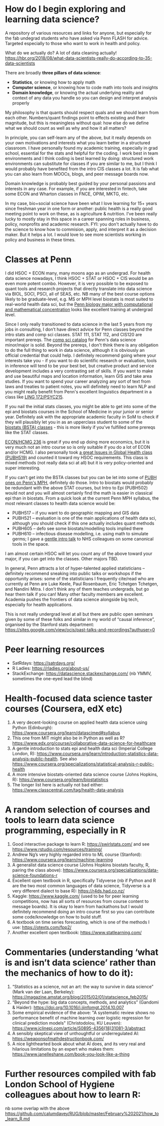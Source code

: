 # How do I begin exploring and learning data science?
A repository of various resources and links for anyone, but especially for the fab undegrad students who have asked via Penn FLASH for advice.
Targeted especially to those who want to work in health and policy.

What do we actually do? A lot of data cleaning actually! https://hbr.org/2018/08/what-data-scientists-really-do-according-to-35-data-scientists

There are broadly <b>three pillars of data science</b>:
- <b>Statistics</b>, or knowing how to apply math
- <b>Computer science</b>, or knowing how to code math into tools and insights 
- <b>Domain knowledge</b>, or knowing the actual underlying reality and context of any data you handle so you can design and interpret analysis properly

My philosophy is that quants should respect quals and we should learn from each other. Numbers/quant findings point to effects existing and their magnitude, but this is 
meaningless without qual: how else do we define what we should count as well as why and how it all matters?

In principle, you can self-learn any of the above, but it really depends on your own motivations and interests what you learn better in a structured classroom. 
I have personally found my academic training, especially in grad school, essential for the stats and helpful for the coding.
I work best in team environments and I think coding is best learned by doing: structured work environments can substitute for classes if you are similar to me, but I think I 
would probably have benefited from the intro CIS classes a lot. It is fab what you can also learn from MOOCs, blogs, and peer message boards now.

Domain knowledge is probably best guided by your personal passions and interests in any case. For example, if you are interested in fintech, take some ECON and Wharton 
classes in FNCE, OPIM, MKTG, etc. 

In my case, bio+social science have been what I love learning for 15+ years since freshman year in one form or another: public health is a really good meeting point to work 
on these, as is agriculture & nutrition. I've been really lucky to mostly stay in this space in a career spanning roles in business, policy, nonprofits and academic research. 
FYI: you don't actually have to do the science to know how to commision, apply, and interpret it as a decision maker. But it helps a lot. I would love to see more 
scientists working in policy and business in these times.


# Classes at Penn
I did HSOC + ECON many, many moons ago as an undergrad. For health data science nowadays, I think HSOC + STAT or HSOC + CIS would be an even more potent combo.
However, it is very possible to be exposed to quant tools and research projects that directly translate into data science via BIOL, SOCI, PSCI, all of SEAS, etc. 
NB many of the best course options likely to be graduate-level, e.g. MS or MPH level biostats is most suited to real-world health data sci, but the <a href="https://www.bio.upenn.edu/undergraduate/concentrations/computational-and-mathematical-biology">Penn biology major 
with computational and mathematical concentration</a> looks like excellent training at undergrad level.

Since I only really transitioned to data science in the last 5 years from my jobs in consulting, I don’t have direct advice for Penn classes beyond the intro stats and comp 
sci classes. STAT 111, STAT 112, and CIS120 are important prereqs. The <a href="https://catalog.upenn.edu/undergraduate/programs/data-science-minor/">comp sci catalog</a> for 
Penn's data science minor/major is solid. Beyond the prereqs, I don't think there is any obligation to do the full thing to work in data science, although it is obviously an 
official credential that could help. 
I definitely recommend going where your interests take you - if you want to do scientific research or evaluation, tools in inference will tend to be your best bet, but 
creative product and service development includes a very contrasting set of skills. If you want to make and use beautiful maps and location information, learn GIS and take 
area studies. If you want to spend your career analyzing any sort of text from laws and treaties to patient notes, you will definitely need to learn NLP and you might 
really benefit from Penn's excellent linguistics department in a class like <a href="https://www.ling.upenn.edu/course-list/2021C">LING 172/PSYC215</a>.

If you nail the initial stats classes, you might be able to get into some of the epi and biostats courses in the School of Medicine in your junior or senior year. Definitely ask with the appropriate academic faculty in SoM to check if they will plausibly let you in as an upperclass student to some of the <a href="https://www.med.upenn.edu/ggeb/bsta-course-descriptions.html">biostats (BSTA) classes</a> - this is more likely if you’ve fulfilled some prereqs like the STAT classes. 

<a href="https://economics.sas.upenn.edu/system/files/2019-01/Syllabus_Spring2019_Short.pdf">ECON/HCMG 236</a> is great if you end up doing more economics, but it is very much not an intro course so is only suitable if you do a lot of ECON and/or HCMG. I also personally took <a href="https://www.med.upenn.edu/globalhealth/assets/user-content/documents/PUBH519%20syllabus%202017.pdf">a great Issues in Global Health class (PUBH519)</a> and counted it toward my HSOC requirements. This class is mixed methods (not really data sci at all) but it is very policy-oriented and super interesting.

If you can’t get into the BSTA classes but you can be let into some of <a href="https://www.publichealth.med.upenn.edu/course-listing.html">PUBH ones on Penn's MPH</a>, definitely do those. Intro to biostats would probably be redundant with the above STAT courses, but Intro to Epi (PUBH502) would not and you will almost certainly find the math is easier in classical epi than in biostats. From a quick look at the current Penn MPH syllabus, the most relevant classes to health data science would be:
-	PUBH517 – if you want to do geographic mapping and GIS data
-	PUBH521 – evaluation is one of the main applications of health data sci, although you should check if this one actually includes quant methods
-	PUBH605 – defo see some biostats/modelling tools implied there
-	PUBH610 – infectious disease modelling, i.e. using math to simulate germs; I gave a <a href="https://github.com/7j7j/SEIR-model-basics/blob/master/200610-NHSEI-huddle-SEIR-models-JS-vF.pdf">gentle intro talk</a> to NHS colleagues on some canonical tools in the space.

I am almost certain HSOC will let you count any of the above toward your major, if you can get into the classes. Other majors TBD.

In general, Penn attracts a lot of hyper-talented applied statisticians – definitely recommend sneaking into public talks or workshops if the opportunity arises: some of the 
statisticians I frequently cite/read who are currently at Penn are Luke Keele, Paul Rosenbaum, Eric Tchetgen Tchetgen, and Nandini Mitra. 
I don't think any of them teaches undergrads, but go hear them talk if you can! Many other faculty members are excellent. Academia pushes the frontiers of data science 
alongside big tech, especially for health applications.

This is not really undergrad level at all but there are public open seminars given by some of these folks and similar in my world of “causal inference”, 
organised by the Stanford stats department: https://sites.google.com/view/ocis/past-talks-and-recordings?authuser=0


# Peer learning resources
- SatRdays: https://satrdays.org/
- R Ladies: https://rladies.org/about-us/
- StackExchange: https://datascience.stackexchange.com/ (nb YMMV, sometimes the one-eyed lead the blind)


# Health-focused data science taster courses (Coursera, edX etc)
1.	A very decent-looking course on applied health data science using Python (Edinburgh): https://www.coursera.org/learn/datascimed#syllabus
2.	This one from MIT might also be in Python as well as R? https://www.edx.org/course/collaborative-data-science-for-healthcare
3.	A gentle introduction to stats epi and health data sci (Imperial College London, R): https://www.coursera.org/learn/introduction-statistics-data-analysis-public-health. See also https://www.coursera.org/specializations/statistical-analysis-r-public-health
4.	A more intensive biostats-oriented data science course (Johns Hopkins, R): https://www.coursera.org/learn/biostatistics
5.	The longer list here is actually not bad either: https://www.classcentral.com/tag/health-data-analysis


# A random selection of courses and tools to learn data science programming, especially in R 
1.	Good interactive package to learn R: https://swirlstats.com/ and see https://www.rstudio.com/resources/training/
2.	Andrew Ng’s very highly regarded intro to ML course (Stanford): https://www.coursera.org/learn/machine-learning
3.	A generalist data science course (Johns Hopkins biostats faculty,  R, pairing the class above): https://www.coursera.org/specializations/data-science-foundations-r
4.	Excellent open textbook in R, specifically Tidyverse (nb if Python and R are the two most common languages of data science, Tidyverse is a very different dialect to base R): https://r4ds.had.co.nz/
5.	Kaggle: https://www.kaggle.com/ (used to be for peer learning competitions, now has all sorts of resources from course content to message boards). It is okay to learn from hackathons but I would definitely recommend doing an intro course first so you can contribute some code/knowledge on how to build stuff.
6.	A textbook on time series forecasting, which is one of the methods I use: https://otexts.com/fpp2/
7.	Another excellent open textbook: https://www.statlearning.com/


# Commentaries (understanding ‘what is and isn’t data science’ rather than the mechanics of how to do it):
1.	“Statistics as a science, not an art: the way to survive in data science” (Mark van der Laan, Berkeley): https://magazine.amstat.org/blog/2015/02/01/statscience_feb2015/
2.	“Beyond the hype: big data concepts, methods, and analytics” (Gandomi & Haider): https://doi.org/10.1016/j.ijinfomgt.2014.10.007
3.  Some empirical evidence of the above: "A systematic review shows no performance benefit of machine learning over logistic regression for clinical prediction models" (Christodolou, KU Leuven): https://www.jclinepi.com/article/S0895-4356(18)31081-3/abstract
4.	A sensibly skeptical view of unthoughtful or underregulated AI: https://weaponsofmathdestructionbook.com/
5.	A nice lighthearted book about what AI does, and its very real and hilarious limitations by an expert who makes them: https://www.janelleshane.com/book-you-look-like-a-thing

# Further resources compiled with fab London School of Hygiene colleagues about how to learn R: 
nb some overlap with the above
https://github.com/calumdavey/RUG/blob/master/February%202021/how_to_learn_R.md
